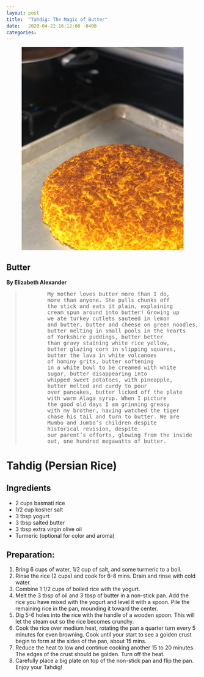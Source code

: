 ```yaml
---
layout: post
title:  "Tahdig: The Magic of Butter"
date:   2020-04-22 16:12:00 -0400
categories:
---
```


<html lang = "en-US">
<body>
        <figure>
             <img alt="Tahdig" src= "assets/img/tahdig.jpg">
        </figure>
        <h2 id="h01">Butter</h2>
        <b>By Elizabeth Alexander</b>
        <blockquote cite="https://www.poetryfoundation.org/poems/52416/butter-56d230df0abef">
        <pre>
        My mother loves butter more than I do,
        more than anyone. She pulls chunks off
        the stick and eats it plain, explaining
        cream spun around into butter! Growing up
        we ate turkey cutlets sauteed in lemon
        and butter, butter and cheese on green noodles,
        butter melting in small pools in the hearts
        of Yorkshire puddings, butter better
        than gravy staining white rice yellow,
        butter glazing corn in slipping squares,
        butter the lava in white volcanoes
        of hominy grits, butter softening
        in a white bowl to be creamed with white
        sugar, butter disappearing into
        whipped sweet potatoes, with pineapple,
        butter melted and curdy to pour
        over pancakes, butter licked off the plate
        with warm Alaga syrup. When I picture
        the good old days I am grinning greasy
        with my brother, having watched the tiger
        chase his tail and turn to butter. We are
        Mumbo and Jumbo’s children despite   
        historical revision, despite
        our parent’s efforts, glowing from the inside
        out, one hundred megawatts of butter.  
</pre>
</blockquote>

<h1>Tahdig (Persian Rice)</h1>

<h2>Ingredients</h2>
<ul>
    <li>2 cups basmati rice</li>
    <li>1/2 cup kosher salt</li>
    <li>3 tbsp yogurt</li>
    <li>3 tbsp salted butter</li>
    <li>3 tbsp extra virgin olive oil</li>
    <li>Turmeric (optional for color and aroma)</li>
</ul>

<h2>Preparation:</h2>
<ol>
    <li>Bring 6 cups of water, 1/2 cup of salt, and some turmeric to a boil.</li>
    <li>Rinse the rice (2 cups) and cook for 6-8 mins. Drain and rinse with cold water.</li>
    <li>Combine 1 1/2 cups of boiled rice with the yogurt.</li>
    <li>Melt the 3 tbsp of oil and 3 tbsp of butter in a non-stick pan. Add the rice you have mixed with the yogurt and level it with a spoon. Pile the remaining rice in the pan, mounding it toward the center.</li>
    <li>Dig 5-6 holes into the rice with the handle of a wooden spoon. This will let the steam out so the rice becomes crunchy.</li>
    <li>Cook the rice over medium heat, rotating the pan a quarter turn every 5 minutes for even browning. Cook until your start to see a golden crust begin to form at the sides of the pan, about 15 mins.</li>
    <li>Reduce the heat to low and continue cooking another 15 to 20 minutes. The edges of the crust should be golden. Turn off the heat.</li>
    <li>Carefully place a big plate on top of the non-stick pan and flip the pan. Enjoy your Tahdig!</li>
</ol>

</body>
</html>
